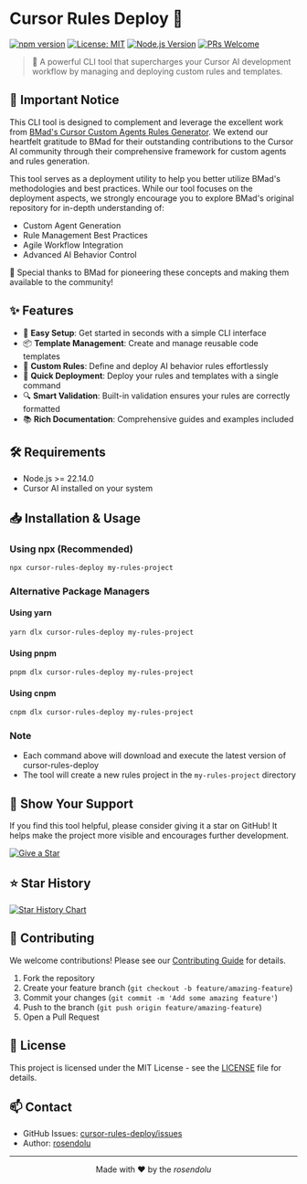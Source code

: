 # Cursor Rules Deploy 🚀

[![npm version](https://badge.fury.io/js/cursor-rules-deploy.svg)](https://badge.fury.io/js/cursor-rules-deploy)
[![License: MIT](https://img.shields.io/badge/License-MIT-yellow.svg)](https://opensource.org/licenses/MIT)
[![Node.js Version](https://img.shields.io/node/v/cursor-rules-deploy)](https://nodejs.org)
[![PRs Welcome](https://img.shields.io/badge/PRs-welcome-brightgreen.svg)](https://github.com/rosendolu/cursor-rules-deploy/pulls)

> 🎯 A powerful CLI tool that supercharges your Cursor AI development workflow by managing and deploying custom rules and templates.

## 📢 Important Notice

This CLI tool is designed to complement and leverage the excellent work from [BMad's Cursor Custom Agents Rules Generator](https://github.com/bmadcode/cursor-custom-agents-rules-generator.git). We extend our heartfelt gratitude to BMad for their outstanding contributions to the Cursor AI community through their comprehensive framework for custom agents and rules generation.

This tool serves as a deployment utility to help you better utilize BMad's methodologies and best practices. While our tool focuses on the deployment aspects, we strongly encourage you to explore BMad's original repository for in-depth understanding of:

- Custom Agent Generation
- Rule Management Best Practices
- Agile Workflow Integration
- Advanced AI Behavior Control

🙏 Special thanks to BMad for pioneering these concepts and making them available to the community!

## ✨ Features

- 🔄 **Easy Setup**: Get started in seconds with a simple CLI interface
- 📦 **Template Management**: Create and manage reusable code templates
- 🎨 **Custom Rules**: Define and deploy AI behavior rules effortlessly
- 🚀 **Quick Deployment**: Deploy your rules and templates with a single command
- 🔍 **Smart Validation**: Built-in validation ensures your rules are correctly formatted
- 📚 **Rich Documentation**: Comprehensive guides and examples included

## 🛠 Requirements

- Node.js >= 22.14.0
- Cursor AI installed on your system

## 📥 Installation & Usage

### Using npx (Recommended)

```bash
npx cursor-rules-deploy my-rules-project
```

### Alternative Package Managers

#### Using yarn

```bash
yarn dlx cursor-rules-deploy my-rules-project
```

#### Using pnpm

```bash
pnpm dlx cursor-rules-deploy my-rules-project
```

#### Using cnpm

```bash
cnpm dlx cursor-rules-deploy my-rules-project
```

### Note

- Each command above will download and execute the latest version of cursor-rules-deploy
- The tool will create a new rules project in the `my-rules-project` directory

## 🌟 Show Your Support

If you find this tool helpful, please consider giving it a star on GitHub! It helps make the project more visible and encourages further development.

[![Give a Star](https://img.shields.io/badge/⭐_Give_a_Star-FREE-2ea44f?style=for-the-badge&logo=github)](https://github.com/rosendolu/cursor-rules-deploy)

## ⭐ Star History

[![Star History Chart](https://api.star-history.com/svg?repos=rosendolu/cursor-rules-deploy&type=Date)](https://star-history.com/#rosendolu/cursor-rules-deploy&Date)

## 🤝 Contributing

We welcome contributions! Please see our [Contributing Guide](CONTRIBUTING.md) for details.

1. Fork the repository
2. Create your feature branch (`git checkout -b feature/amazing-feature`)
3. Commit your changes (`git commit -m 'Add some amazing feature'`)
4. Push to the branch (`git push origin feature/amazing-feature`)
5. Open a Pull Request

## 📝 License

This project is licensed under the MIT License - see the [LICENSE](LICENSE) file for details.

## 📫 Contact

- GitHub Issues: [cursor-rules-deploy/issues](https://github.com/rosendolu/cursor-rules-deploy/issues)
- Author: [rosendolu](https://github.com/rosendolu)

---

<p align="center">Made with ❤️ by the <em>rosendolu</em></p>
